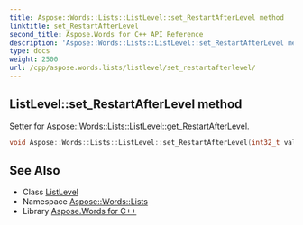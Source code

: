 ```yaml
---
title: Aspose::Words::Lists::ListLevel::set_RestartAfterLevel method
linktitle: set_RestartAfterLevel
second_title: Aspose.Words for C++ API Reference
description: 'Aspose::Words::Lists::ListLevel::set_RestartAfterLevel method. Setter for Aspose::Words::Lists::ListLevel::get_RestartAfterLevel in C++.'
type: docs
weight: 2500
url: /cpp/aspose.words.lists/listlevel/set_restartafterlevel/
---
```

## ListLevel::set_RestartAfterLevel method


Setter for [Aspose::Words::Lists::ListLevel::get_RestartAfterLevel](../get_restartafterlevel/).

```cpp
void Aspose::Words::Lists::ListLevel::set_RestartAfterLevel(int32_t value)
```

## See Also

* Class [ListLevel](../)
* Namespace [Aspose::Words::Lists](../../)
* Library [Aspose.Words for C++](../../../)

